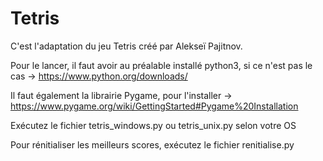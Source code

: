 # Tetris
C'est l'adaptation du jeu Tetris créé par Alekseï Pajitnov.

Pour le lancer, il faut avoir au préalable installé python3, si ce n'est pas le cas -> https://www.python.org/downloads/ 

Il faut également la librairie Pygame, pour l'installer -> https://www.pygame.org/wiki/GettingStarted#Pygame%20Installation

Exécutez le fichier tetris_windows.py ou tetris_unix.py selon votre OS

Pour rénitialiser les meilleurs scores, exécutez le fichier renitialise.py
